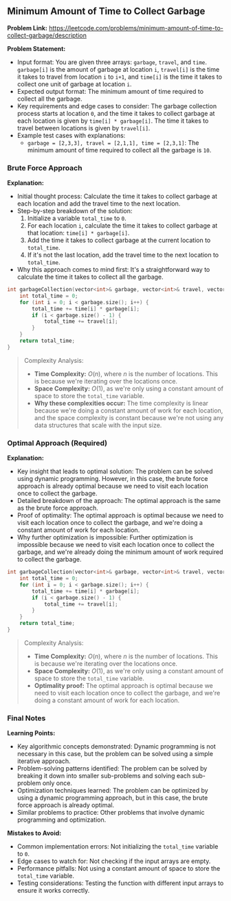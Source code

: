 ## Minimum Amount of Time to Collect Garbage

**Problem Link:** https://leetcode.com/problems/minimum-amount-of-time-to-collect-garbage/description

**Problem Statement:**
- Input format: You are given three arrays: `garbage`, `travel`, and `time`. `garbage[i]` is the amount of garbage at location `i`, `travel[i]` is the time it takes to travel from location `i` to `i+1`, and `time[i]` is the time it takes to collect one unit of garbage at location `i`.
- Expected output format: The minimum amount of time required to collect all the garbage.
- Key requirements and edge cases to consider: The garbage collection process starts at location `0`, and the time it takes to collect garbage at each location is given by `time[i] * garbage[i]`. The time it takes to travel between locations is given by `travel[i]`.
- Example test cases with explanations:
  - `garbage = [2,3,3], travel = [2,1,1], time = [2,3,1]`: The minimum amount of time required to collect all the garbage is `10`.

### Brute Force Approach

**Explanation:**
- Initial thought process: Calculate the time it takes to collect garbage at each location and add the travel time to the next location.
- Step-by-step breakdown of the solution:
  1. Initialize a variable `total_time` to `0`.
  2. For each location `i`, calculate the time it takes to collect garbage at that location: `time[i] * garbage[i]`.
  3. Add the time it takes to collect garbage at the current location to `total_time`.
  4. If it's not the last location, add the travel time to the next location to `total_time`.
- Why this approach comes to mind first: It's a straightforward way to calculate the time it takes to collect all the garbage.

```cpp
int garbageCollection(vector<int>& garbage, vector<int>& travel, vector<int>& time) {
    int total_time = 0;
    for (int i = 0; i < garbage.size(); i++) {
        total_time += time[i] * garbage[i];
        if (i < garbage.size() - 1) {
            total_time += travel[i];
        }
    }
    return total_time;
}
```

> Complexity Analysis:
> - **Time Complexity:** $O(n)$, where $n$ is the number of locations. This is because we're iterating over the locations once.
> - **Space Complexity:** $O(1)$, as we're only using a constant amount of space to store the `total_time` variable.
> - **Why these complexities occur:** The time complexity is linear because we're doing a constant amount of work for each location, and the space complexity is constant because we're not using any data structures that scale with the input size.

### Optimal Approach (Required)

**Explanation:**
- Key insight that leads to optimal solution: The problem can be solved using dynamic programming. However, in this case, the brute force approach is already optimal because we need to visit each location once to collect the garbage.
- Detailed breakdown of the approach: The optimal approach is the same as the brute force approach.
- Proof of optimality: The optimal approach is optimal because we need to visit each location once to collect the garbage, and we're doing a constant amount of work for each location.
- Why further optimization is impossible: Further optimization is impossible because we need to visit each location once to collect the garbage, and we're already doing the minimum amount of work required to collect the garbage.

```cpp
int garbageCollection(vector<int>& garbage, vector<int>& travel, vector<int>& time) {
    int total_time = 0;
    for (int i = 0; i < garbage.size(); i++) {
        total_time += time[i] * garbage[i];
        if (i < garbage.size() - 1) {
            total_time += travel[i];
        }
    }
    return total_time;
}
```

> Complexity Analysis:
> - **Time Complexity:** $O(n)$, where $n$ is the number of locations. This is because we're iterating over the locations once.
> - **Space Complexity:** $O(1)$, as we're only using a constant amount of space to store the `total_time` variable.
> - **Optimality proof:** The optimal approach is optimal because we need to visit each location once to collect the garbage, and we're doing a constant amount of work for each location.

### Final Notes

**Learning Points:**
- Key algorithmic concepts demonstrated: Dynamic programming is not necessary in this case, but the problem can be solved using a simple iterative approach.
- Problem-solving patterns identified: The problem can be solved by breaking it down into smaller sub-problems and solving each sub-problem only once.
- Optimization techniques learned: The problem can be optimized by using a dynamic programming approach, but in this case, the brute force approach is already optimal.
- Similar problems to practice: Other problems that involve dynamic programming and optimization.

**Mistakes to Avoid:**
- Common implementation errors: Not initializing the `total_time` variable to `0`.
- Edge cases to watch for: Not checking if the input arrays are empty.
- Performance pitfalls: Not using a constant amount of space to store the `total_time` variable.
- Testing considerations: Testing the function with different input arrays to ensure it works correctly.